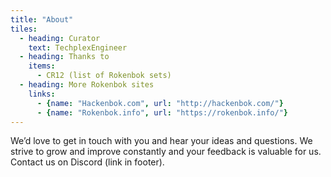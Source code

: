 ```yaml
---
title: "About"
tiles:
  - heading: Curator
    text: TechplexEngineer
  - heading: Thanks to
    items:
      - CR12 (list of Rokenbok sets)
  - heading: More Rokenbok sites
    links:
      - {name: "Hackenbok.com", url: "http://hackenbok.com/"}
      - {name: "Rokenbok.info", url: "https://rokenbok.info/"}
---
```


We’d love to get in touch with you and hear your ideas and
questions. We strive to grow and improve constantly and your feedback
is valuable for us. Contact us on Discord (link in footer).


